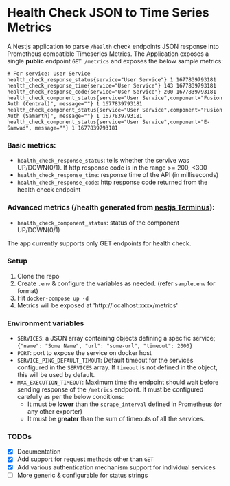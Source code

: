 # Health Check JSON to Time Series Metrics
A Nestjs application to parse `/health` check endpoints JSON response into Prometheus compatible Timeseries Metrics. The Application exposes a single **public** endpoint `GET /metrics` and exposes the below sample metrics:

```
# For service: User Service
health_check_response_status{service="User Service"} 1 1677839793181
health_check_response_time{service="User Service"} 143 1677839793181
health_check_response_code{service="User Service"} 200 1677839793181
health_check_component_status{service="User Service",component="Fusion Auth (Central)", message=""} 1 1677839793181
health_check_component_status{service="User Service",component="Fusion Auth (Samarth)", message=""} 1 1677839793181
health_check_component_status{service="User Service",component="E-Samwad", message=""} 1 1677839793181
```

### Basic metrics:
- `health_check_response_status`: tells whether the servive was UP/DOWN(0/1). If http response code is in the range >= 200, <300
- `health_check_response_time`: response time of the API (in milliseconds)
- `health_check_response_code`: http response code returned from the health check endpoint

### Advanced metrics (/health generated from [nestjs Terminus](https://docs.nestjs.com/recipes/terminus)):
- `health_check_component_status`: status of the component UP/DOWN(0/1)

The app currently supports only GET endpoints for health check.

### Setup
1. Clone the repo
2. Create `.env` & configure the variables as needed. (refer `sample.env` for format)
3. Hit `docker-compose up -d`
4. Metrics will be exposed at 'http://localhost:xxxx/metrics'

### Environment variables
- `SERVICES`: a JSON array containing objects defining a specific service; `{"name": "Some Name", "url": "some-url", "timeout": 2000}`
- `PORT`: port to expose the service on docker host
- `SERVICE_PING_DEFAULT_TIMOUT`: Default timeout for the services configured in the `SERVICES` array. If `timeout` is not defined in the object, this will be used by default.
- `MAX_EXECUTION_TIMEOUT`: Maximum time the endpoint should wait before sending response of the `/metrics` endpoint. It must be configured carefully as per the below conditions:
    - It must be **lower** than the `scrape_interval` defined in Prometheus (or any other exporter)
    - It must be **greater** than the sum of timeouts of all the services.

### TODOs

- [x] Documentation
- [x] Add support for request methods other than `GET`
- [x] Add various authentication mechanism support for individual services
- [ ] More generic & configurable for status strings
